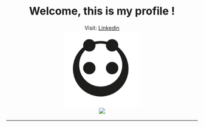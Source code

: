 <div align="center">
 <h1>Welcome, this is my profile !</h1>
 <span font-size="14px">Visit: <a href="https://www.linkedin.com/in/leonardo-dimarchi/">Linkedin</a></span><br/>
 <img height="200px" width="200px" src="pandaMinimalist.png"/>
</div>

<div align="center">
  <img src="https://github-readme-stats.vercel.app/api/top-langs/?username=leonardodimarchi&layout=compact&theme=onedark"/>
</div>

---

<div align="center">
  
</div>

